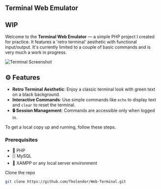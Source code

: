 ## Terminal Web Emulator
## **WIP**

Welcome to the **Terminal Web Emulator** — a simple PHP project I created for practice. It features a 'retro terminal' aesthetic with functional input/output. It's currently limited to a couple of basic commands and is very much a work in progress.

![Terminal Screenshot](https://github.com/user-attachments/assets/d348b8aa-4d0f-4bf3-a13e-b383b009fadd)

## ⚙️ Features

- **Retro Terminal Aesthetic**: Enjoy a classic terminal look with green text on a black background.
- **Interactive Commands**: Use simple commands like `echo` to display text and `clear` to reset the terminal.
- **🔒 Session Management**: Commands are accessible only when logged in.

To get a local copy up and running, follow these steps.

### Prerequisites

- 🐘 PHP
- 🗄️ MySQL
- 🔧 XAMPP or any local server environment

Clone the repo
   ```sh
   git clone https://github.com/fkolender/Web-Terminal.git
